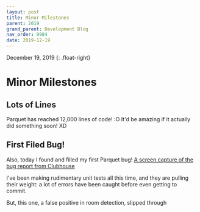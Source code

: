 ```yaml
---
layout: post
title: Minor Milestones
parent: 2019
grand_parent: Development Blog
nav_order: 9984
date: 2019-12-19
---
```

December 19, 2019
{: .float-right}

# Minor Milestones

## Lots of Lines

Parquet has reached 12,000 lines of code! :O
It'd be amazing if it actually did something soon! XD

## First Filed Bug!

Also, today I found and filled my first Parquet bug!
[A screen capture of the bug report from Clubhouse](image-2019-12-19.png)

I've been making rudimentary unit tests all this time, and they are pulling their weight: a lot of errors have been caught before even getting to commit.

But, this one, a false positive in room detection, slipped through
